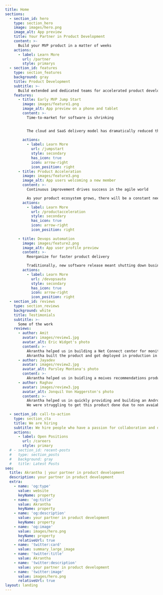 ```yaml
---
title: Home
sections:
  - section_id: hero
    type: section_hero
    image: images/hero.png
    image_alt: App preview
    title: Your Partner in Product Development
    content: >-
      Build your MVP product in a matter of weeks
    actions:
      - label: Learn More
        url: /partner
        style: primarys
  - section_id: features
    type: section_features
    background: gray
    title: Product Development 
    subtitle: >-
      Build extended and dedicated teams for accelerated product development and time to market
    features:
      - title: Early MVP Jump Start
        image: images/feature1.png
        image_alt: App preview on a phone and tablet
        content: >-
          Time-to-market for software is shrinking
          

          The cloud and SaaS delivery model has dramatically reduced the development time and made it fast, flexible, and cheap. With this approach, you can reach the market quickly with products that your customers would want to use.
        
        actions:
          - label: Learn More
            url: /jumpstart
            style: secondary
            has_icon: true
            icon: arrow-right
            icon_position: right
      - title: Product Acceleration
        image: images/feature3.png
        image_alt: App users welcoming a new member
        content: >-
          Continuous improvement drives success in the agile world

          As your product ecosystem grows, there will be a constant need for product scaling in terms of adding more features or trimming down certain functionalities to cope up with the business demands. Coping up with rapid growth can be volatile and relentless.
        actions:
          - label: Learn More
            url: /productacceleration
            style: secondary
            has_icon: true
            icon: arrow-right
            icon_position: right
      
      - title: Devops automation
        image: images/feature2.png
        image_alt: App user profile preview
        content: >-
          Reorganize for faster product delivery

          Traditionally, new software release meant shutting down business operations at least for few hours. Today businesses are constantly trying to innovate and differentiate themselves. For this, they want to deploy newest version of their service to their users frequently, that too without disrupting their 24/7 availability.
        actions:
          - label: Learn More
            url: /devopsauto
            style: secondary
            has_icon: true
            icon: arrow-right
            icon_position: right
  - section_id: reviews
    type: section_reviews
    background: white
    title: Testimonials
    subtitle: >-
      Some of the work
    reviews:
      - author: Amit
        avatar: images/review1.jpg
        avatar_alt: Eric Widget's photo
        content: >-
          Akrantha helped us in building a Net Connect center for monitoring and upgrading OS of a setup box.
          Akrantha built the product and got deployed in production in less 3 months. handed over the source and managed it for a year before taking complete ownership
      - author: Jayadev
        avatar: images/review2.jpg
        avatar_alt: Parsley Montana's photo
        content: >-
          Akrantha helped us in buidling a moives recommendations products. They helped us with requirements, architecture Their experience helped us take the product to initial customers early
      - author: Raghav
        avatar: images/review3.jpg
        avatar_alt: Jonquil Von Haggerston's photo
        content: >-
          Akrantha helped us in quickly providing and building an Android App in Financial education.
          We were struggling to get this product done due to non avaiability of resourfes. Akrantha made it smooth and provided the confidence
          
  - section_id: call-to-action
    type: section_cta
    title: We are hiring
    subtitle: We hire people who have a passion for collaboration and delivering incredible products and solutions to world-class companies. We are looking for innovative, passionate people who take great pride in their work. Apply today
    actions:
      - label: Open Positions
        url: /careers
        style: primary
  # - section_id: recent-posts
  #   type: section_posts
  #   background: gray
  #   title: Latest Posts
seo:
  title: Akrantha | your partner in product development 
  description: your partner in product development 
  extra:
    - name: 'og:type'
      value: website
      keyName: property
    - name: 'og:title'
      value: Akrantha
      keyName: property
    - name: 'og:description'
      value: your partner in product development 
      keyName: property
    - name: 'og:image'
      value: images/hero.png
      keyName: property
      relativeUrl: true
    - name: 'twitter:card'
      value: summary_large_image
    - name: 'twitter:title'
      value: Akrantha
    - name: 'twitter:description'
      value: your partner in product development 
    - name: 'twitter:image'
      value: images/hero.png
      relativeUrl: true
layout: landing
---
```

